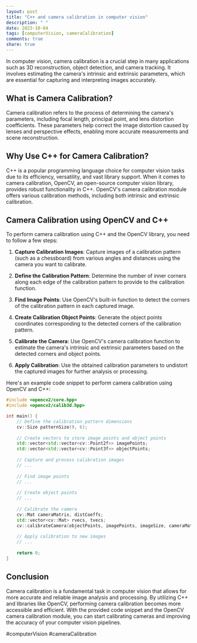 ```yaml
---
layout: post
title: "C++ and camera calibration in computer vision"
description: " "
date: 2023-10-04
tags: [computerVision, cameraCalibration]
comments: true
share: true
---
```


In computer vision, camera calibration is a crucial step in many applications such as 3D reconstruction, object detection, and camera tracking. It involves estimating the camera's intrinsic and extrinsic parameters, which are essential for capturing and interpreting images accurately.

## What is Camera Calibration?

Camera calibration refers to the process of determining the camera's parameters, including focal length, principal point, and lens distortion coefficients. These parameters help correct the image distortion caused by lenses and perspective effects, enabling more accurate measurements and scene reconstruction.

## Why Use C++ for Camera Calibration?

C++ is a popular programming language choice for computer vision tasks due to its efficiency, versatility, and vast library support. When it comes to camera calibration, OpenCV, an open-source computer vision library, provides robust functionality in C++. OpenCV's camera calibration module offers various calibration methods, including both intrinsic and extrinsic calibration.

## Camera Calibration using OpenCV and C++

To perform camera calibration using C++ and the OpenCV library, you need to follow a few steps:

1. **Capture Calibration Images**: Capture images of a calibration pattern (such as a chessboard) from various angles and distances using the camera you want to calibrate.

2. **Define the Calibration Pattern**: Determine the number of inner corners along each edge of the calibration pattern to provide to the calibration function.

3. **Find Image Points**: Use OpenCV's built-in function to detect the corners of the calibration pattern in each captured image.

4. **Create Calibration Object Points**: Generate the object points coordinates corresponding to the detected corners of the calibration pattern.

5. **Calibrate the Camera**: Use OpenCV's camera calibration function to estimate the camera's intrinsic and extrinsic parameters based on the detected corners and object points.

6. **Apply Calibration**: Use the obtained calibration parameters to undistort the captured images for further analysis or processing.

Here's an example code snippet to perform camera calibration using OpenCV and C++:

```cpp
#include <opencv2/core.hpp>
#include <opencv2/calib3d.hpp>

int main() {
    // Define the calibration pattern dimensions
    cv::Size patternSize(9, 6);
    
    // Create vectors to store image points and object points
    std::vector<std::vector<cv::Point2f>> imagePoints;
    std::vector<std::vector<cv::Point3f>> objectPoints;
    
    // Capture and process calibration images
    // ...
    
    // Find image points
    // ...
    
    // Create object points
    // ...
    
    // Calibrate the camera
    cv::Mat cameraMatrix, distCoeffs;
    std::vector<cv::Mat> rvecs, tvecs;
    cv::calibrateCamera(objectPoints, imagePoints, imageSize, cameraMatrix, distCoeffs, rvecs, tvecs);
    
    // Apply calibration to new images
    // ...
    
    return 0;
}
```

## Conclusion

Camera calibration is a fundamental task in computer vision that allows for more accurate and reliable image analysis and processing. By utilizing C++ and libraries like OpenCV, performing camera calibration becomes more accessible and efficient. With the provided code snippet and the OpenCV camera calibration module, you can start calibrating cameras and improving the accuracy of your computer vision pipelines.

#computerVision #cameraCalibration